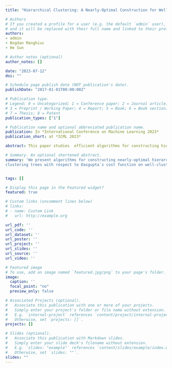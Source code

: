 ```yaml
---
title: "Hierarchical Clustering: A Nearly-Optimal Construction for Well-Clustered Graphs"

# Authors
# If you created a profile for a user (e.g. the default `admin` user), write the username (folder name) here
# and it will be replaced with their full name and linked to their profile.
authors:
- admin
- Bogdan Manghiuc
- He Sun

# Author notes (optional)
author_notes: []

date: "2023-07-12"
doi: ""

# Schedule page publish date (NOT publication's date).
publishDate: "2017-01-01T00:00:00Z"

# Publication type.
# Legend: 0 = Uncategorized; 1 = Conference paper; 2 = Journal article;
# 3 = Preprint / Working Paper; 4 = Report; 5 = Book; 6 = Book section;
# 7 = Thesis; 8 = Patent
publication_types: ["1"]

# Publication name and optional abbreviated publication name.
publication: In *International Conference on Machine Learning 2023*
publication_short: at *ICML 2023*

abstract: This paper studies  efficient algorithms for constructing hierarchical clustering (HC) with respect to Dasgupta's cost function. For any input graph G with a clear cluster-structure, our presented algorithm runs in nearly-linear time in the input size of G, and returns an O(1)-approximate HC tree with respect to Dasgupta's cost function; hence both the runtime and approximation ratio are optimal up to some poly-logarithmic factors.  We further compare the performance of our algorithm against the previous state-of-the-art on different datasets, and report the experimental results.

# Summary. An optional shortened abstract.
summary: 'We present algorithms for constructing nearly-optimal hierarchical
clustering trees with respect to Dasgupta`s cost function on well-clustered graphs.'


tags: []

# Display this page in the Featured widget?
featured: true

# Custom links (uncomment lines below)
# links:
# - name: Custom Link
#   url: http://example.org

url_pdf: ''
url_code: ''
url_dataset: ''
url_poster: ''
url_project: ''
url_slides: ''
url_source: ''
url_video: ''

# Featured image
# To use, add an image named `featured.jpg/png` to your page's folder.
image:
  caption: ''
  focal_point: "no"
  preview_only: false

# Associated Projects (optional).
#   Associate this publication with one or more of your projects.
#   Simply enter your project's folder or file name without extension.
#   E.g. `internal-project` references `content/project/internal-project/index.md`.
#   Otherwise, set `projects: []`.
projects: []

# Slides (optional).
#   Associate this publication with Markdown slides.
#   Simply enter your slide deck's filename without extension.
#   E.g. `slides: "example"` references `content/slides/example/index.md`.
#   Otherwise, set `slides: ""`.
slides: ""
---
```


